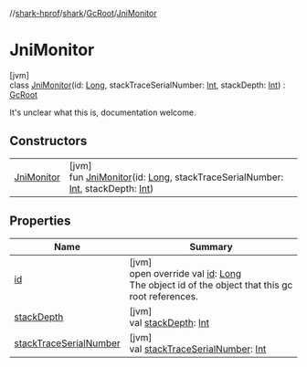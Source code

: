 //[shark-hprof](../../../../index.md)/[shark](../../index.md)/[GcRoot](../index.md)/[JniMonitor](index.md)

# JniMonitor

[jvm]\
class [JniMonitor](index.md)(id: [Long](https://kotlinlang.org/api/latest/jvm/stdlib/kotlin/-long/index.html), stackTraceSerialNumber: [Int](https://kotlinlang.org/api/latest/jvm/stdlib/kotlin/-int/index.html), stackDepth: [Int](https://kotlinlang.org/api/latest/jvm/stdlib/kotlin/-int/index.html)) : [GcRoot](../index.md)

It's unclear what this is, documentation welcome.

## Constructors

| | |
|---|---|
| [JniMonitor](-jni-monitor.md) | [jvm]<br>fun [JniMonitor](-jni-monitor.md)(id: [Long](https://kotlinlang.org/api/latest/jvm/stdlib/kotlin/-long/index.html), stackTraceSerialNumber: [Int](https://kotlinlang.org/api/latest/jvm/stdlib/kotlin/-int/index.html), stackDepth: [Int](https://kotlinlang.org/api/latest/jvm/stdlib/kotlin/-int/index.html)) |

## Properties

| Name | Summary |
|---|---|
| [id](id.md) | [jvm]<br>open override val [id](id.md): [Long](https://kotlinlang.org/api/latest/jvm/stdlib/kotlin/-long/index.html)<br>The object id of the object that this gc root references. |
| [stackDepth](stack-depth.md) | [jvm]<br>val [stackDepth](stack-depth.md): [Int](https://kotlinlang.org/api/latest/jvm/stdlib/kotlin/-int/index.html) |
| [stackTraceSerialNumber](stack-trace-serial-number.md) | [jvm]<br>val [stackTraceSerialNumber](stack-trace-serial-number.md): [Int](https://kotlinlang.org/api/latest/jvm/stdlib/kotlin/-int/index.html) |
